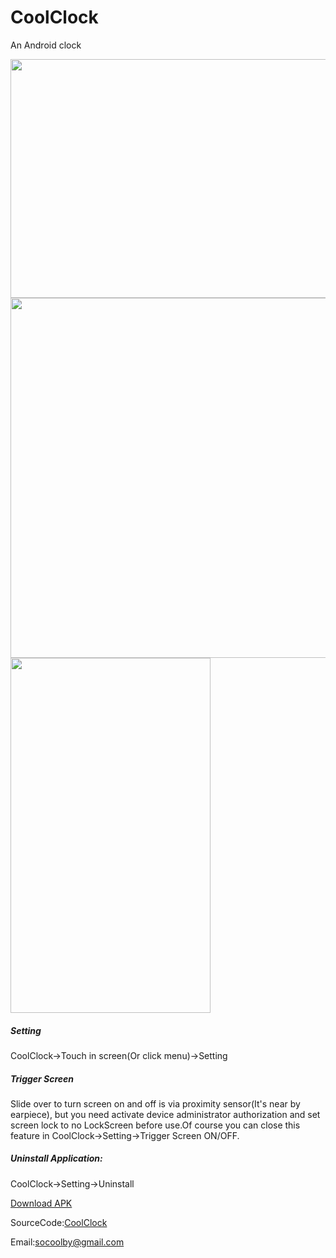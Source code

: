 # CoolClock
An Android clock  

<img src="https://raw.githubusercontent.com/socoolby/CoolClock/master/CoolClock.png" width="768" height="382"/>  


<img src="https://raw.githubusercontent.com/socoolby/CoolClock/master/CoolClockPreview.png" width="768" height="576"/>  

<img src="https://raw.githubusercontent.com/socoolby/CoolClock/master/demonstrate.gif" width="320" height="568"/>  

##### Setting
CoolClock->Touch in screen(Or click menu)->Setting

##### Trigger Screen
Slide over to turn screen on and off is via proximity sensor(It's near by earpiece), but you need activate device administrator authorization and set screen lock to no LockScreen before use.Of course you can close this feature in CoolClock->Setting->Trigger Screen ON/OFF.

##### Uninstall Application:
CoolClock->Setting->Uninstall


[Download APK](https://github.com/socoolby/CoolClock/blob/master/CoolClock.apk)

SourceCode:[CoolClock](https://github.com/socoolby/CoolClock)

Email:[socoolby@gmail.com](mailto:socoolby@gmail.com)
